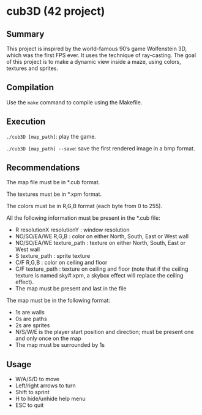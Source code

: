 # cub3D (42 project)
## Summary
This project is inspired by the world-famous 90’s game Wolfenstein 3D, which
was the first FPS ever. It uses the technique of ray-casting. The goal of this project is to
make a dynamic view inside a maze, using colors, textures and sprites.
## Compilation
Use the ```make``` command to compile using the Makefile.
## Execution
```./cub3D [map_path]```: play the game.

```./cub3D [map_path] --save```: save the first rendered image in a bmp format.
## Recommendations
The map file must be in *.cub format.

The textures must be in *.xpm format.

The colors must be in R,G,B format (each byte from 0 to 255).

All the following information must be present in the *.cub file:

* R resolutionX resolutionY : window resolution
* NO/SO/EA/WE R,G,B : color on either North, South, East or West wall
* NO/SO/EA/WE texture_path : texture on either North, South, East or West wall
* S texture_path : sprite texture
* C/F R,G,B : color on ceiling and floor
* C/F texture_path : texture on ceiling and floor (note that if the ceiling texture is named sky#.xpm, a skybox effect will replace the ceiling effect).
* The map must be present and last in the file

The map must be in the following format:

* 1s are walls
* 0s are paths
* 2s are sprites
* N/S/W/E is the player start position and direction; must be present one and only once on the map
* The map must be surrounded by 1s
## Usage
* W/A/S/D to move
* Left/right arrows to turn
* Shift to sprint
* H to hide/unhide help menu
* ESC to quit

